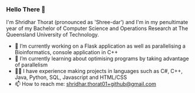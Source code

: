 ### Hello There 👋

I'm Shridhar Thorat (pronounced as 'Shree-dar') and I'm in my penultimate year of my Bachelor of Computer Science and Operations Research at The Queensland University of Technology.

- 🔭 I’m currently working on a Flask application as well as parallelising a Bioinformatics, console application in C++
- 🌱 I’m currently learning about optimising programs by taking advantage of parallelism
- 🧑‍💻 I have experience making projects in languages such as C#, C++, Java, Python, SQL, Javascript and HTML/CSS
- 📫 How to reach me: shridhar.thorat01+github@gmail.com

<!--
**ShridharThorat/ShridharThorat** is a ✨ _special_ ✨ repository because its `README.md` (this file) appears on your GitHub profile.

Here are some ideas to get you started:

-->
